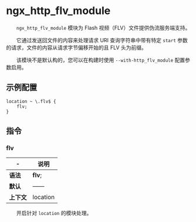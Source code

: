 # ngx_http_flv_module

　　​`ngx_http_flv_module`​ 模块为 Flash 视频（FLV）文件提供伪流服务端支持。

　　它通过发送回文件的内容来处理请求 URI 查询字符串中带有特定 `start`​ 参数的请求，文件的内容从请求字节偏移开始的且 FLV 头为前缀。

　　该模块不是默认构的，您可以在构建时使用 `--with-http_flv_module`​ 配置参数启用。

## 示例配置

```
location ~ \.flv$ {
    flv;
}
```

## 指令

### flv

|-|说明|
| ---| ----------|
|**语法**|**flv**;|
|**默认**|——|
|**上下文**|location|

　　开启针对 `location`​ 的模块处理。

　　‍
